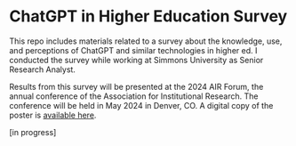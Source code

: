 # ChatGPT in Higher Education Survey
This repo includes materials related to a survey about the knowledge, use, and perceptions of ChatGPT and similar technologies in higher ed. I conducted the survey while working at Simmons University as Senior Research Analyst. 

Results from this survey will be presented at the 2024 AIR Forum, the annual conference of the Association for Institutional Research. The conference will be held in May 2024 in Denver, CO. A digital copy of the poster is [available here](https://github.com/simonera/chatgpt/blob/main/chatgpt_poster_40_by_40.pdf). 

[in progress]
